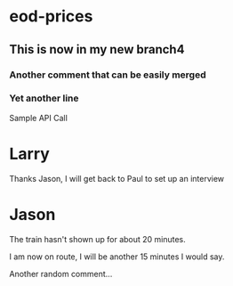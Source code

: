 # eod-prices
## This is now in my new branch4
### Another comment that can be easily merged
### Yet another line
Sample API Call

# Larry
Thanks Jason, I will get back to Paul to set up an interview

# Jason
The train hasn't shown up for about 20 minutes.

I am now on route, I will be another 15 minutes I would say.

Another random comment...